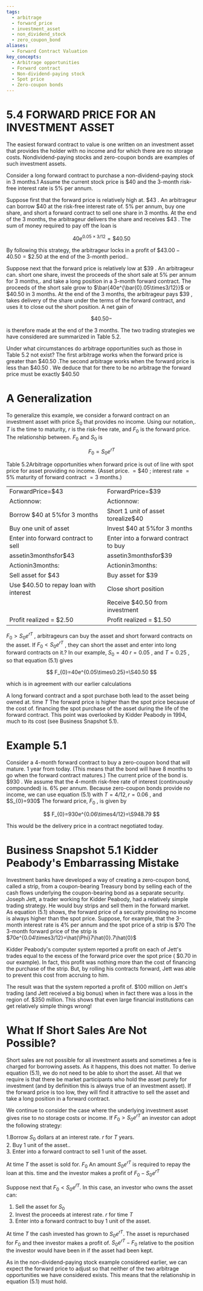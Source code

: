 ```yaml
---
tags:
  - arbitrage
  - forward_price
  - investment_asset
  - non_dividend_stock
  - zero_coupon_bond
aliases:
  - Forward Contract Valuation
key_concepts:
  - Arbitrage opportunities
  - Forward contract
  - Non-dividend-paying stock
  - Spot price
  - Zero-coupon bonds
---
```


# 5.4 FORWARD PRICE FOR AN INVESTMENT ASSET  

The easiest forward contract to value is one written on an investment asset that provides the holder with no income and for which there are no storage costs. Nondividend-paying stocks and zero-coupon bonds are examples of such investment assets.  

Consider a long forward contract to purchase a non-dividend-paying stock in 3 months.1 Assume the current stock price is $\$40$ and the 3-month risk-free interest rate is $5\%$ per annum.  

Suppose first that the forward price is relatively high at. $\$43$ . An arbitrageur can borrow $\$40$ at the risk-free interest rate of. $5\%$ per annum, buy one share, and short a forward contract to sell one share in 3 months. At the end of the 3 months, the arbitrageur delivers the share and receives $\$43$ . The sum of money required to pay off the loan is  

$$
40e^{0.05\times3/12}=\$40.50
$$  

By following this strategy, the arbitrageur locks in a profit of $\$43.00-40.50=\$2.50$ at the end of the 3-month period..  

Suppose next that the forward price is relatively low at $\$39$ . An arbitrageur can. short one share, invest the proceeds of the short sale at $5\%$ per annum for 3 months,. and take a long position in a 3-month forward contract. The proceeds of the short sale grow to $\bar{40e^{\bar{0}.05\times3/12}}$ or $\$40.50$ in 3 months. At the end of the 3 months, the arbitrageur pays $\$39$ , takes delivery of the share under the terms of the forward contract, and uses it to close out the short position. A net gain of  

$$
\$40.50-
$$  

is therefore made at the end of the 3 months. The two trading strategies we have considered are summarized in Table 5.2.  

Under what circumstances do arbitrage opportunities such as those in Table 5.2 not exist? The first arbitrage works when the forward price is greater than $\$40.50$ .The second arbitrage works when the forward price is less than $\$40.50$ . We deduce that for there to be no arbitrage the forward price must be exactly $\$40.50$  

# A Generalization  

To generalize this example, we consider a forward contract on an investment asset with price $S_{0}$ that provides no income. Using our notation,. $T$ is the time to maturity, $r$ is the risk-free rate, and $F_{0}$ is the forward price. The relationship between. $F_{0}$ and $S_{0}$ is  

$$
F_{0}=S_{0}e^{r T}
$$  

Table 5.2Arbitrage opportunities when forward price is out of line with spot price for asset providing no income. (Asset price. $=\$40$ ; interest rate $=5\%$ maturity of forward contract $=3$ months.)   


<html><body><table><tr><td>ForwardPrice=$43</td><td>ForwardPrice=$39</td></tr><tr><td>Actionnow:</td><td>Actionnow:</td></tr><tr><td>Borrow $40 at 5%for 3 months</td><td>Short 1 unit of asset torealize$40</td></tr><tr><td>Buy one unit of asset</td><td>Invest $40 at 5%for 3 months</td></tr><tr><td>Enter into forward contract to sell</td><td>Enter into a forward contract to buy</td></tr><tr><td>assetin3monthsfor$43</td><td>assetin3monthsfor$39</td></tr><tr><td>Actionin3months:</td><td>Actionin3months:</td></tr><tr><td>Sell asset for $43</td><td>Buy asset for $39</td></tr><tr><td>Use $40.50 to repay loan with interest</td><td>Close short position</td></tr><tr><td></td><td>Receive $40.50 from investment</td></tr><tr><td>Profit realized = $2.50</td><td>Profit realized = $1.50</td></tr></table></body></html>  

$F_{0}>S_{0}e^{r T}$ , arbitrageurs can buy the asset and short forward contracts on the asset. If $F_{0}<S_{0}e^{r T}$ , they can short the asset and enter into long forward contracts on it.? In our example, $S_{0}=40$ $r=0.05$ , and $T=0.25$ , so that equation (5.1) gives  

$$
F_{0}=40e^{0.05\times0.25}=\S40.50
$$  

which is in agreement with our earlier calculations  

A long forward contract and a spot purchase both lead to the asset being owned at. time $T$ The forward price is higher than the spot price because of the cost of. financing the spot purchase of the asset during the life of the forward contract. This point was overlooked by Kidder Peabody in 1994, much to its cost (see Business Snapshot 5.1).  

# Example 5.1  

Consider a 4-month forward contract to buy a zero-coupon bond that will mature. 1 year from today. (This means that the bond will have 8 months to go when the forward contract matures.) The current price of the bond is. $\$930$ . We assume that the 4-month risk-free rate of interest (continuously compounded) is. $6\%$ per annum. Because zero-coupon bonds provide no income, we can use equation (5.1) with $T=4/12,r=0.06$ , and $S_{0}=930\$ The forward price, $F_{0}$ , is given by  

$$
F_{0}=930e^{0.06\times4/12}=\S948.79
$$  

This would be the delivery price in a contract negotiated today.  

# Business Snapshot 5.1 Kidder Peabody's Embarrassing Mistake  

Investment banks have developed a way of creating a zero-coupon bond, called a strip, from a coupon-bearing Treasury bond by selling each of the cash flows underlying the coupon-bearing bond as a separate security. Joseph Jett, a trader working for Kidder Peabody, had a relatively simple trading strategy. He would buy strips and sell them in the forward market. As equation (5.1) shows, the forward price of a security providing no income is always higher than the spot price. Suppose, for example, that the 3-month interest rate is $4\%$ per annum and the spot price of a strip is $\$70$ The 3-month forward price of the strip is $70e^{0.04\times3/12}=\hat{\Phi}7\hat{0}.7\hat{0}$  

Kidder Peabody's computer system reported a profit on each of Jett's trades equal to the excess of the forward price over the spot price ( $\$0.70$ in our example). In fact, this profit was nothing more than the cost of financing the purchase of the strip. But, by rolling his contracts forward, Jett was able to prevent this cost from accruing to him.  

The result was that the system reported a profit of. $\$100$ million on Jett's trading (and Jett received a big bonus) when in fact there was a loss in the region of. $\$350$ million. This shows that even large financial institutions can get relatively simple things wrong!  

# What If Short Sales Are Not Possible?  

Short sales are not possible for all investment assets and sometimes a fee is charged for borrowing assets. As it happens, this does not matter. To derive equation (5.1), we do not need to be able to short the asset. All that we require is that there be market participants who hold the asset purely for investment (and by definition this is always true of an investment asset). If the forward price is too low, they will find it attractive to sell the asset and take a long position in a forward contract.  

We continue to consider the case where the underlying investment asset gives rise to no storage costs or income. If $F_{0}>S_{0}e^{r T}$ an investor can adopt the following strategy:  

1.Borrow $S_{0}$ dollars at an interest rate. $r$ for $T$ years.   
2. Buy 1 unit of the asset..   
3. Enter into a forward contract to sell 1 unit of the asset.  

At time $T$ the asset is sold for. $F_{0}$ An amount $S_{0}e^{r T}$ is required to repay the loan at this. time and the investor makes a profit of $F_{0}-S_{0}e^{r T}$  

Suppose next that $F_{0}<S_{0}e^{\bar{r}T}.$ In this case, an investor who owns the asset can:  

1. Sell the asset for $S_{0}$   
2. Invest the proceeds at interest rate. $r$ for time $T$   
3. Enter into a forward contract to buy 1 unit of the asset.  

At time $T$ the cash invested has grown to $S_{0}e^{r T}.$ The asset is repurchased for $F_{0}$ and thee investor makes a profit of. $S_{0}e^{r T}-F_{0}$ relative to the position the investor would have been in if the asset had been kept.  

As in the non-dividend-paying stock example considered earlier, we can expect the forward price to adjust so that neither of the two arbitrage opportunities we have considered exists. This means that the relationship in equation (5.1) must hold.  
